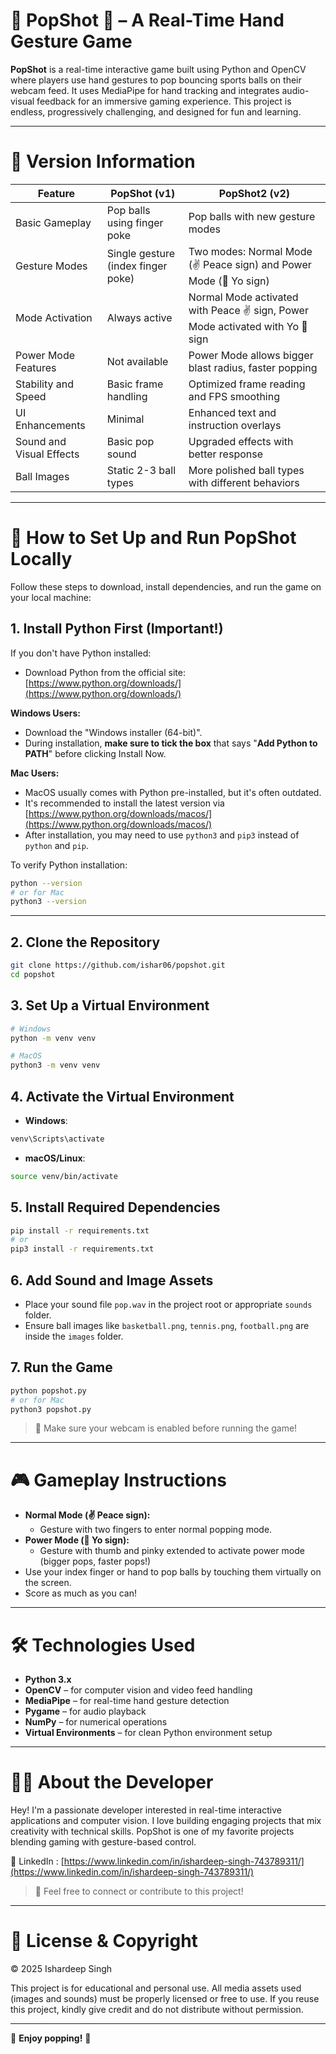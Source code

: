 # 🧤 PopShot 🎯 – A Real-Time Hand Gesture Game

**PopShot** is a real-time interactive game built using Python and OpenCV where players use hand gestures to pop bouncing sports balls on their webcam feed. It uses MediaPipe for hand tracking and integrates audio-visual feedback for an immersive gaming experience. This project is endless, progressively challenging, and designed for fun and learning.

---

# 📜 Version Information

| Feature                     | PopShot (v1)                                      | PopShot2 (v2)                                             |
|------------------------------|---------------------------------------------------|-----------------------------------------------------------|
| Basic Gameplay              | Pop balls using finger poke                       | Pop balls with new gesture modes                         |
| Gesture Modes               | Single gesture (index finger poke)                | Two modes: Normal Mode (✌️ Peace sign) and Power Mode (🤟 Yo sign) |
| Mode Activation             | Always active                                    | Normal Mode activated with Peace ✌️ sign, Power Mode activated with Yo 🤟 sign |
| Power Mode Features         | Not available                                    | Power Mode allows bigger blast radius, faster popping    |
| Stability and Speed         | Basic frame handling                             | Optimized frame reading and FPS smoothing                |
| UI Enhancements             | Minimal                                           | Enhanced text and instruction overlays                  |
| Sound and Visual Effects    | Basic pop sound                                  | Upgraded effects with better response                   |
| Ball Images                 | Static 2-3 ball types                             | More polished ball types with different behaviors        |

---

# 🚀 How to Set Up and Run PopShot Locally

Follow these steps to download, install dependencies, and run the game on your local machine:

## 1. Install Python First (Important!)

If you don't have Python installed:
- Download Python from the official site: [https://www.python.org/downloads/](https://www.python.org/downloads/)

**Windows Users:**
- Download the "Windows installer (64-bit)".
- During installation, **make sure to tick the box** that says "**Add Python to PATH**" before clicking Install Now.

**Mac Users:**
- MacOS usually comes with Python pre-installed, but it's often outdated.
- It's recommended to install the latest version via [https://www.python.org/downloads/macos/](https://www.python.org/downloads/macos/)
- After installation, you may need to use `python3` and `pip3` instead of `python` and `pip`.

To verify Python installation:
```bash
python --version
# or for Mac
python3 --version
```

---

## 2. Clone the Repository

```bash
git clone https://github.com/ishar06/popshot.git
cd popshot
```

## 3. Set Up a Virtual Environment

```bash
# Windows
python -m venv venv

# MacOS
python3 -m venv venv
```

## 4. Activate the Virtual Environment

- **Windows**:
```bash
venv\Scripts\activate
```

- **macOS/Linux**:
```bash
source venv/bin/activate
```

## 5. Install Required Dependencies

```bash
pip install -r requirements.txt
# or
pip3 install -r requirements.txt
```

## 6. Add Sound and Image Assets

- Place your sound file `pop.wav` in the project root or appropriate `sounds` folder.
- Ensure ball images like `basketball.png`, `tennis.png`, `football.png` are inside the `images` folder.

## 7. Run the Game

```bash
python popshot.py
# or for Mac
python3 popshot.py
```

> 🎥 Make sure your webcam is enabled before running the game!

---

# 🎮 Gameplay Instructions

- **Normal Mode (✌️ Peace sign):**
  - Gesture with two fingers to enter normal popping mode.
- **Power Mode (🤙 Yo sign):**
  - Gesture with thumb and pinky extended to activate power mode (bigger pops, faster pops!)
- Use your index finger or hand to pop balls by touching them virtually on the screen.
- Score as much as you can!

---

# 🛠️ Technologies Used

- **Python 3.x**
- **OpenCV** – for computer vision and video feed handling
- **MediaPipe** – for real-time hand gesture detection
- **Pygame** – for audio playback
- **NumPy** – for numerical operations
- **Virtual Environments** – for clean Python environment setup

---

# 👨‍💻 About the Developer

Hey! I'm a passionate developer interested in real-time interactive applications and computer vision. I love building engaging projects that mix creativity with technical skills. PopShot is one of my favorite projects blending gaming with gesture-based control.

🔗 LinkedIn : [https://www.linkedin.com/in/ishardeep-singh-743789311/](https://www.linkedin.com/in/ishardeep-singh-743789311/)

> 💬 Feel free to connect or contribute to this project!

---

# 📄 License & Copyright

© 2025 Ishardeep Singh

This project is for educational and personal use. All media assets used (images and sounds) must be properly licensed or free to use. If you reuse this project, kindly give credit and do not distribute without permission.

---

🎯 **Enjoy popping!** 🎉

